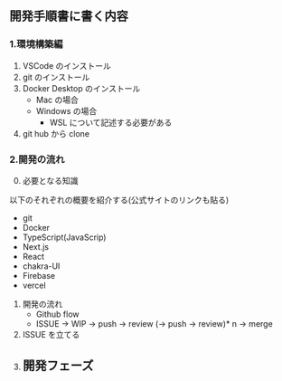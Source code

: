 ## 開発手順書に書く内容

### 1.環境構築編

1. VSCode のインストール
2. git のインストール
3. Docker Desktop のインストール
   - Mac の場合
   - Windows の場合
     - WSL について記述する必要がある
4. git hub から clone

### 2.開発の流れ

0.  必要となる知識

以下のそれぞれの概要を紹介する(公式サイトのリンクも貼る)

- git
- Docker
- TypeScript(JavaScrip)
- Next.js
- React
- chakra-UI
- Firebase
- vercel

1. 開発の流れ
   - Github flow
   - ISSUE → WIP → push → review (→ push → review)\* n → merge
2. ISSUE を立てる
3. ## 開発フェーズ
